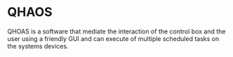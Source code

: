 # QHAOS

QHOAS is a software that mediate the interaction of the control box and the user using a friendly GUI and can execute of multiple scheduled tasks on the systems devices.